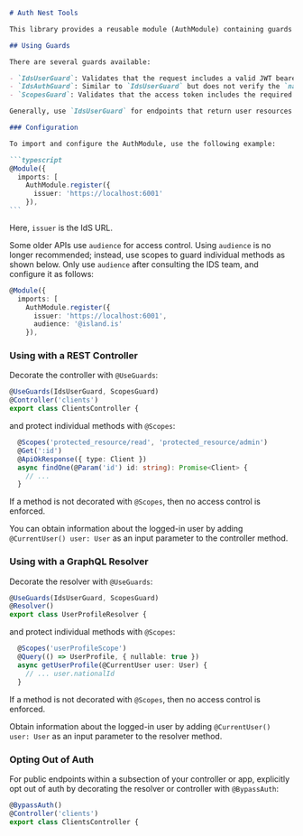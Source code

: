 ````markdown
# Auth Nest Tools

This library provides a reusable module (AuthModule) containing guards to secure REST controllers and GraphQL resolvers.

## Using Guards

There are several guards available:

- `IdsUserGuard`: Validates that the request includes a valid JWT bearer authorization from our identity server and checks for a `nationalId` claim, representing an authenticated user. JWT information can be accessed using the `CurrentAuth` and `CurrentUser` parameter decorators.
- `IdsAuthGuard`: Similar to `IdsUserGuard` but does not verify the `nationalId` claim. JWT information can be accessed using the `CurrentAuth` parameter decorator.
- `ScopesGuard`: Validates that the access token includes the required scopes. These can be configured using the `Scopes` decorator.

Generally, use `IdsUserGuard` for endpoints that return user resources for authenticated users and `IdsAuthGuard` for endpoints accessible to clients using client credentials. Always use `ScopesGuard` and the `@Scopes` decorator to protect endpoints; without it, the API will authorize all valid access tokens issued by IAS.

### Configuration

To import and configure the AuthModule, use the following example:

```typescript
@Module({
  imports: [
    AuthModule.register({
      issuer: 'https://localhost:6001'
    }),
```
````

Here, `issuer` is the IdS URL.

Some older APIs use `audience` for access control. Using `audience` is no longer recommended; instead, use scopes to guard individual methods as shown below. Only use `audience` after consulting the IDS team, and configure it as follows:

```typescript
@Module({
  imports: [
    AuthModule.register({
      issuer: 'https://localhost:6001',
      audience: '@island.is'
    }),
```

### Using with a REST Controller

Decorate the controller with `@UseGuards`:

```typescript
@UseGuards(IdsUserGuard, ScopesGuard)
@Controller('clients')
export class ClientsController {
```

and protect individual methods with `@Scopes`:

```typescript
  @Scopes('protected_resource/read', 'protected_resource/admin')
  @Get(':id')
  @ApiOkResponse({ type: Client })
  async findOne(@Param('id') id: string): Promise<Client> {
    // ...
  }
```

If a method is not decorated with `@Scopes`, then no access control is enforced.

You can obtain information about the logged-in user by adding `@CurrentUser() user: User` as an input parameter to the controller method.

### Using with a GraphQL Resolver

Decorate the resolver with `@UseGuards`:

```typescript
@UseGuards(IdsUserGuard, ScopesGuard)
@Resolver()
export class UserProfileResolver {
```

and protect individual methods with `@Scopes`:

```typescript
  @Scopes('userProfileScope')
  @Query(() => UserProfile, { nullable: true })
  async getUserProfile(@CurrentUser user: User) {
    // ... user.nationalId
  }
```

If a method is not decorated with `@Scopes`, then no access control is enforced.

Obtain information about the logged-in user by adding `@CurrentUser() user: User` as an input parameter to the resolver method.

### Opting Out of Auth

For public endpoints within a subsection of your controller or app, explicitly opt out of auth by decorating the resolver or controller with `@BypassAuth`:

```typescript
@BypassAuth()
@Controller('clients')
export class ClientsController {
```

```

```
